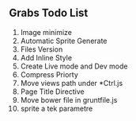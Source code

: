 ## Grabs Todo List

1. Image minimize
2. Automatic Sprite Generate
2. Files Version
3. Add Inline Style
4. Create Live mode and Dev mode
5. Compress Priorty
6. Move views path under *Ctrl.js
7. Page Title Directive
8. Move bower file in gruntfile.js
9. sprite a tek parametre
